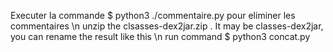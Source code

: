 Executer la commande $ python3 ./commentaire.py  pour eliminer les commentaires \n
unzip the clsasses-dex2jar.zip . It may be classes-dex2jar, you can rename the result like this \n
run command $ python3 concat.py
